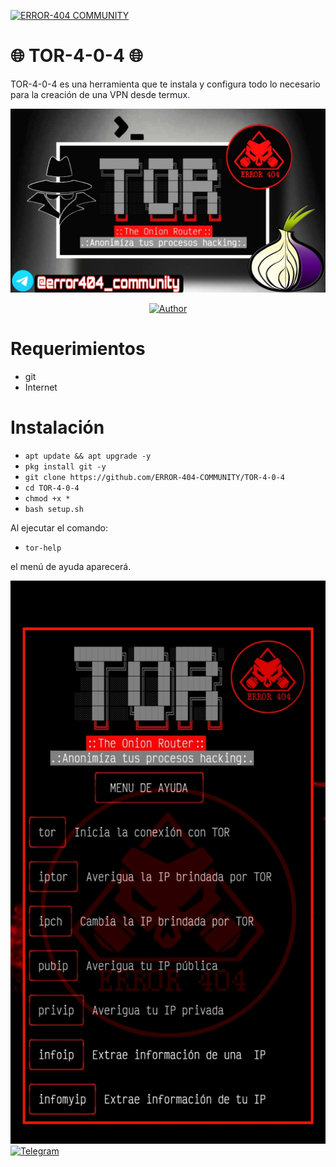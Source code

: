 <a href="#"><img title="ERROR-404 COMMUNITY" src="https://img.shields.io/badge/ERROR-404-green?colorA=%23ff0000&colorB=%23017e40&style=for-the-badge"></a>
# 🌐 TOR-4-0-4 🌐
TOR-4-0-4 es una herramienta que te instala y configura todo lo necesario para la creación de una VPN desde termux.

![TOR](https://github.com/ERROR-404-COMMUNITY/TOR-4-0-4/blob/main/src/tor1.png)
<p align="center">
<a href="https://github.com/ERROR-404-COMMUNITY"><img title="Author" src="https://img.shields.io/badge/Author-ERROR--404-red.svg?style=for-the-badge&logo=github"></a>
</p>

# Requerimientos
* git
* Internet
# Instalación

* `apt update && apt upgrade -y`
* `pkg install git -y`
* `git clone https://github.com/ERROR-404-COMMUNITY/TOR-4-0-4`
* `cd TOR-4-0-4`
* `chmod +x *`
* `bash setup.sh`

Al ejecutar el comando:

* `tor-help`

el menú de ayuda aparecerá.

![TOR](https://github.com/ERROR-404-COMMUNITY/TOR-4-0-4/blob/main/src/tor2.png)
[![Telegram](https://img.shields.io/badge/Telegram-@Error404_00-00BFFF?logo=telegram&logoColor=white&style=for-the-badge)](https://t.me/Error404_00)
